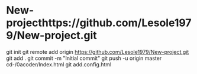 # New-projecthttps://github.com/Lesole1979/New-project.git

git init
git remote add origin https://github.com/Lesole1979/New-project.git
git add .
git commit -m "Initial commit"
git push -u origin master
cd-/0acoder/Index.html 
git add.config.html

